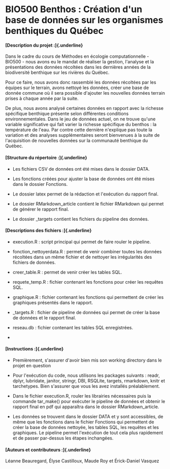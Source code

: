 # BIO500 Benthos : Création d'un base de données sur les organismes benthiques du Québec

#### [Description du projet :]{.underline}

Dans le cadre du cours de Méthodes en écologie computationnelle - BIO500 - nous avons eu le mandat de réaliser la gestion, l'analyse et la présentations des données récoltées dans les dernières années de la biodiversité benthique sur les rivières du Québec.

Pour ce faire, nous avons donc rassemblé les données récoltées par les équipes sur le terrain, avons nettoyé les données, créer une base de donnée commune où il sera possible d'ajouter les nouvelles données terrain prises à chaque année par la suite.

De plus, nous avons analysé certaines données en rapport avec la richesse spécifique benthique présente selon différentes conditions environnementales. Dans le jeu de données actuel, on ne trouve qu'une variable significative qui fait varier la richesse spécifique du benthos : la température de l'eau. Par contre cette dernière n'explique pas toute la variation et des analyses supplémentaires seront bienvenues à la suite de l'acquisition de nouvelles données sur la communauté benthique du Québec.

#### [Structure du répertoire :]{.underline}

-   Les fichiers CSV de données ont été mises dans le dossier DATA.

-   Les fonctions créées pour ajuster la base de données ont été mises dans le dossier Fonctions.

-   Le dossier latex permet de la rédaction et l'exécution du rapport final.

-   Le dossier RMarkdown_article contient le fichier RMarkdown qui permet de générer le rapport final.

-   Le dossier \_targets contient les fichiers du pipeline des données.

#### [Descriptions des fichiers :]{.underline}

-   execution.R : script principal qui permet de faire rouler le pipeline.

-   fonction_nettoyerdata.R : permet de venir combiner toutes les données récoltées dans un même fichier et de nettoyer les irrégularités des fichiers de données.

-   creer_table.R : permet de venir créer les tables SQL.

-   requete_temp.R : fichier contenant les fonctions pour créer les requêtes SQL.

-   graphique.R : fichier contenant les fonctions qui permettent de créer les graphiques présentés dans le rapport.

-   \_targets.R : fichier de pipeline de données qui permet de créer la base de données et le rapport final.

-   reseau.db : fichier contenant les tables SQL enregistrées.

-   

#### [Instructions :]{.underline}

-   Premièrement, s'assurer d'avoir bien mis son working directory dans le projet en question

-   Pour l'exécution du code, nous utilisons les packages suivants : readr, dplyr, lubridate, janitor, stringr, DBI, RSQLite, targets, rmarkdown, knitr et tarchetypes. Bien s'assurer que vous les avez installés préalablement.

-   Dans le fichier execution.R, rouler les librairies nécessaires puis la commande tar_make() pour exécuter le pipeline de données et obtenir le rapport final en pdf qui apparaîtra dans le dossier RMarkdown_article.

-   Les données se trouvent dans le dossier DATA et y sont accessibles, de même que les fonctions dans le fichier Fonctions qui permettent de créer la base de données nettoyée, les tables SQL, les requêtes et les graphiques. Le pipeline permet l'exécution de tout cela plus rapidement et de passer par-dessus les étapes inchangées.

#### [Auteurs et contributeurs :]{.underline}

Léanne Beauregard, Élyse Castilloux, Maude Roy et Érick-Daniel Vasquez
